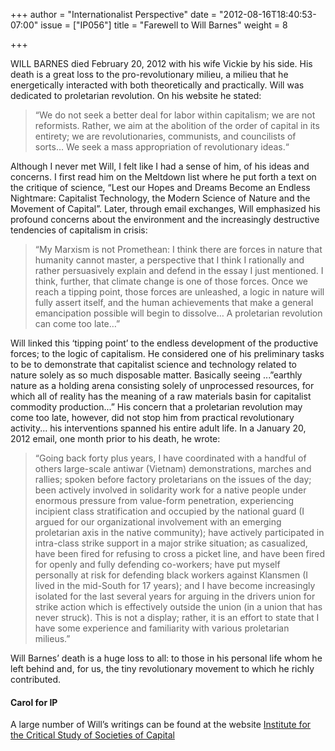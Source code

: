 +++
author = "Internationalist Perspective"
date = "2012-08-16T18:40:53-07:00"
issue = ["IP056"]
title = "Farewell to Will Barnes"
weight = 8

+++

WILL BARNES died February 20, 2012 with his wife Vickie by his side. His death is a great loss to the pro-revolutionary milieu, a milieu that he energetically interacted with both theoretically and practically. Will was dedicated to proletarian revolution. On his website he stated:

> “We do not seek a better deal for labor within capitalism; we are not reformists. Rather, we aim at the abolition of the order of capital in its entirety; we are revolutionaries, communists, and councilists of sorts… We seek a mass appropriation of revolutionary ideas.“

Although I never met Will, I felt like I had a sense of him, of his ideas and concerns. I first read him on the Meltdown list where he put forth a text on the critique of science, “Lest our Hopes and Dreams Become an Endless Nightmare: Capitalist Technology, the Modern Science of Nature and the Movement of Capital”. Later, through email exchanges, Will emphasized his profound concerns about the environment and the increasingly destructive tendencies of capitalism in crisis:

> “My Marxism is not Promethean: I think there are forces in nature that humanity cannot master, a perspective that I think I rationally and rather persuasively explain and defend in the essay I just mentioned. I think, further, that climate change is one of those forces. Once we reach a tipping point, those forces are unleashed, a logic in nature will fully assert itself, and the human achievements that make a general emancipation possible will begin to dissolve… A proletarian revolution can come too late…”

Will linked this ‘tipping point’ to the endless development of the productive forces; to the logic of capitalism. He considered one of his preliminary tasks to be to demonstrate that capitalist science and technology related to nature solely as so much disposable matter. Basically seeing ...”earthly nature as a holding arena consisting solely of unprocessed resources, for which all of reality has the meaning of a raw materials basin for capitalist commodity production...” His concern that a proletarian revolution may come too late, however, did not stop him from practical revolutionary activity... his interventions spanned his entire adult life. In a January 20, 2012 email, one month prior to his death, he wrote:

> “Going back forty plus years, I have coordinated with a handful of others large-scale antiwar (Vietnam) demonstrations, marches and rallies; spoken before factory proletarians on the issues of the day; been actively involved in solidarity work for a native people under enormous pressure from value-form penetration, experiencing incipient class stratification and occupied by the national guard (I argued for our organizational involvement with an emerging proletarian axis in the native community); have actively participated in intra-class strike support in a major strike situation; as casualized, have been fired for refusing to cross a picket line, and have been fired for openly and fully defending co-workers; have put myself personally at risk for defending black workers against Klansmen (I lived in the mid-South for 17 years); and I have become increasingly isolated for the last several years for arguing in the drivers union for strike action which is effectively outside the union (in a union that has never struck).
This is not a display; rather, it is an effort to state that I have some experience and familiarity with various proletarian milieus.”

Will Barnes’ death is a huge loss to all: to those in his personal life whom he left behind and, for us, the tiny revolutionary movement to which he richly contributed.

#### Carol for IP

A large number of Will’s writings can be found at the website [Institute for the Critical Study of Societies of Capital](http://)
